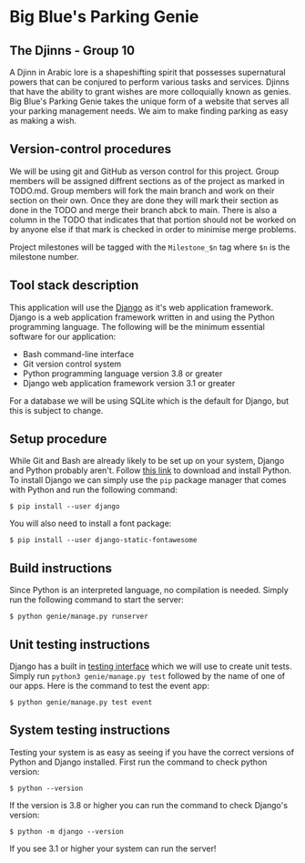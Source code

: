 # Big Blue's Parking Genie

## The Djinns - Group 10

A Djinn in Arabic lore is a shapeshifting spirit that possesses supernatural powers that can be conjured to perform various tasks and services. Djinns that have the ability to grant wishes are more colloquially known as genies. Big Blue's Parking Genie takes the unique form of a website that serves all your parking management needs. We aim to make finding parking as easy as making a wish. 

## Version-control procedures 

We will be using git and GitHub as verson control for this project. Group members will be assigned diffrent sections as of the project as marked in TODO.md. Group members will fork the main branch and work on their section on their own. Once they are done they will mark their section as done in the TODO and merge their branch abck to main. There is also a column in the TODO that indicates that that portion should not be worked on by anyone else if that mark is checked in order to minimise merge problems.

Project milestones will be tagged with the `Milestone_$n` tag where `$n` is the milestone number. 

## Tool stack description

This application will use the [Django](https://www.djangoproject.com/) as it's web application framework. Django is a web application framework written in and using the Python programming language. The following will be the minimum essential software for our application:

 - Bash command-line interface
 - Git version control system
 - Python programming language version 3.8 or greater
 - Django web application framework version 3.1 or greater

For a database we will be using SQLite which is the default for Django, but this is subject to change.

## Setup procedure

While Git and Bash are already likely to be set up on your system, Django and Python probably aren't. Follow [this link](https://www.python.org/downloads/) to download and install Python. To install Django we can simply use the `pip` package manager that comes with Python and run the following command:

```
$ pip install --user django
```

You will also need to install a font package:

```
$ pip install --user django-static-fontawesome
```

## Build instructions

Since Python is an interpreted language, no compilation is needed. Simply run the following command to start the server:

```
$ python genie/manage.py runserver
```

## Unit testing instructions

Django has a built in [testing interface](https://docs.djangoproject.com/en/3.1/intro/tutorial05/) which we will use to create unit tests. Simply run `python3 genie/manage.py test` followed by the name of one of our apps. Here is the command to test the event app:

```
$ python genie/manage.py test event
```

## System testing instructions

Testing your system is as easy as seeing if you have the correct versions of Python and Django installed. First run the command to check python version:

```
$ python --version
```

If the version is 3.8 or higher you can run the command to check Django's version:

```
$ python -m django --version
```

If you see 3.1 or higher your system can run the server!

